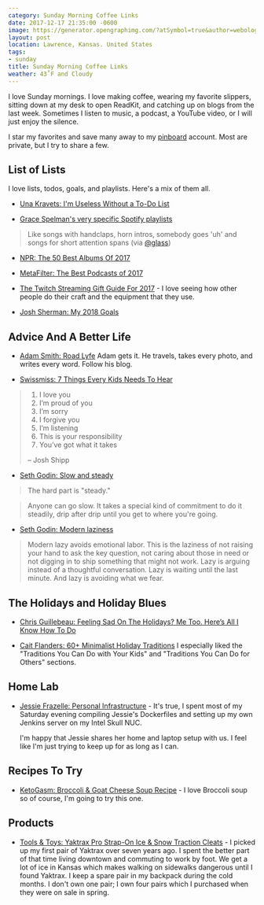 ```yaml
---
category: Sunday Morning Coffee Links
date: 2017-12-17 21:35:00 -0600
image: https://generator.opengraphimg.com/?atSymbol=true&author=webology&authorSize=text-2xl&tags=sunday&title=Sunday+Morning+Coffee+Links
layout: post
location: Lawrence, Kansas. United States
tags:
- sunday
title: Sunday Morning Coffee Links
weather: 43˚F and Cloudy
---
```


I love Sunday mornings. I love making coffee, wearing my favorite slippers, sitting down at my desk to open ReadKit, and catching up on blogs from the last week. Sometimes I listen to music, a podcast, a YouTube video, or I will just enjoy the silence.

I star my favorites and save many away to my [pinboard](https://pinboard.in/u:jefftriplett) account. Most are private, but I try to share a few.

## List of Lists

I love lists, todos, goals, and playlists. Here's a mix of them all.

- [Una Kravets: I'm Useless Without a To-Do List](https://una.im/productivity-2017/#%F0%9F%92%81)

- [Grace Spelman's very specific Spotify playlists ](https://open.spotify.com/user/129623282)
> Like songs with handclaps, horn intros, somebody goes 'uh' and songs for short attention spans (via [@glass](https://pinboard.in/u:glass/))

- [NPR: The 50 Best Albums Of 2017](https://www.npr.org/2017/12/12/568400855/the-50-best-albums-of-2017)

- [MetaFilter: The Best Podcasts of 2017](https://www.metafilter.com/171229/The-Best-Podcasts-of-2017)

- [The Twitch Streaming Gift Guide For 2017](https://www.theweirdlings.com/twtich-streaming-gift-guide-2017/) - I love seeing how other people do their craft and the equipment that they use.

- [Josh Sherman: My 2018 Goals](https://joshtronic.com/2017/11/27/my-2018-goals/)

## Advice And A Better Life

- [Adam Smith: Road Lyfe](http://roadlyfe.com/quiet/) Adam gets it. He travels, takes every photo, and writes every word. Follow his blog. 

- [Swissmiss: 7 Things Every Kids Needs To Hear](http://www.swiss-miss.com/2017/12/7-things-every-kids-needs-to-hear.html)
 
> 1. I love you
> 2. I’m proud of you
> 3. I’m sorry
> 4. I forgive you
> 5. I’m listening
> 6. This is your responsibility
> 7. You’ve got what it takes
> 
> – Josh Shipp

- [Seth Godin: Slow and steady](http://sethgodin.typepad.com/seths_blog/2017/12/slow-and-steady.html)

> The hard part is "steady."

> Anyone can go slow. It takes a special kind of commitment to do it steadily, drip after drip until you get to where you're going.

- [Seth Godin: Modern laziness](http://sethgodin.typepad.com/seths_blog/2017/12/modern-laziness.html)

> Modern lazy avoids emotional labor. This is the laziness of not raising your hand to ask the key question, not caring about those in need or not digging in to ship something that might not work. Lazy is arguing instead of a thoughtful conversation. Lazy is waiting until the last minute. And lazy is avoiding what we fear.

## The Holidays and Holiday Blues

- [Chris Guillebeau: Feeling Sad On The Holidays? Me Too. Here’s All I Know How To Do](https://chrisguillebeau.com/feeling-sad-on-the-holidays/)

- [Cait Flanders: 60+ Minimalist Holiday Traditions](https://caitflanders.com/2017/12/13/minimalist-holiday-traditions/) I especially liked the "Traditions You Can Do with Your Kids" and "Traditions You Can Do for Others" sections. 

## Home Lab

- [Jessie Frazelle: Personal Infrastructure](https://blog.jessfraz.com/post/personal-infrastructure/) - It's true, I spent most of my Saturday evening compiling Jessie's Dockerfiles and setting up my own Jenkins server on my Intel Skull NUC.

  I'm happy that Jessie shares her home and laptop setup with us. I feel like I'm just trying to keep up for as long as I can.

## Recipes To Try

- [KetoGasm: Broccoli & Goat Cheese Soup Recipe](https://ketogasm.com/broccoli-goat-cheese-soup-recipe/) - I love Broccoli soup so of course, I'm going to try this one.

## Products

- [Tools & Toys: Yaktrax Pro Strap-On Ice & Snow Traction Cleats](http://toolsandtoys.net/yaktrax-pro-strap-on-ice-snow-traction-cleats/) - I picked up my first pair of Yaktrax over seven years ago. I spent the better part of that time living downtown and commuting to work by foot. We get a lot of ice in Kansas which makes walking on sidewalks dangerous until I found Yaktrax. I keep a spare pair in my backpack during the cold months. I don't own one pair; I own four pairs which I purchased when they were on sale in spring.